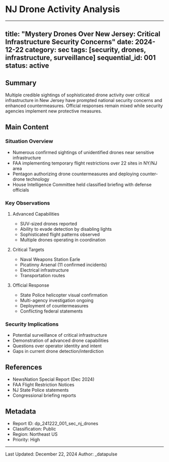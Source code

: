 # NJ Drone Activity Analysis

---
title: "Mystery Drones Over New Jersey: Critical Infrastructure Security Concerns"
date: 2024-12-22
category: sec
tags: [security, drones, infrastructure, surveillance]
sequential_id: 001
status: active
---

## Summary

Multiple credible sightings of sophisticated drone activity over critical infrastructure in New Jersey have prompted national security concerns and enhanced countermeasures. Official responses remain mixed while security agencies implement new protective measures.

## Main Content

### Situation Overview
- Numerous confirmed sightings of unidentified drones near sensitive infrastructure
- FAA implementing temporary flight restrictions over 22 sites in NY/NJ area
- Pentagon authorizing drone countermeasures and deploying counter-drone technology
- House Intelligence Committee held classified briefing with defense officials

### Key Observations
1. Advanced Capabilities
   - SUV-sized drones reported
   - Ability to evade detection by disabling lights
   - Sophisticated flight patterns observed
   - Multiple drones operating in coordination

2. Critical Targets
   - Naval Weapons Station Earle
   - Picatinny Arsenal (11 confirmed incidents)
   - Electrical infrastructure
   - Transportation routes

3. Official Response
   - State Police helicopter visual confirmation
   - Multi-agency investigation ongoing
   - Deployment of countermeasures
   - Conflicting federal statements

### Security Implications
- Potential surveillance of critical infrastructure
- Demonstration of advanced drone capabilities
- Questions over operator identity and intent
- Gaps in current drone detection/interdiction

## References
- NewsNation Special Report (Dec 2024)
- FAA Flight Restriction Notices
- NJ State Police statements
- Congressional briefing reports

## Metadata
- Report ID: dp_241222_001_sec_nj_drones
- Classification: Public
- Region: Northeast US
- Priority: High

---
Last Updated: December 22, 2024
Author: _datapulse